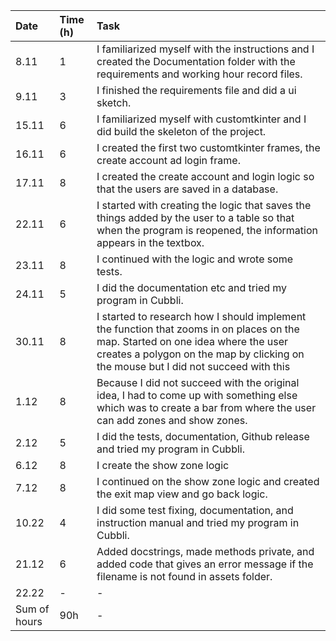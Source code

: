 |   Date   | Time (h) |   Task   |
|:---------|:---------|:---------|
| 8.11 | 1 | I familiarized myself with the instructions and I created the Documentation folder with the requirements and working hour record files. |
| 9.11 | 3 | I finished the requirements file and did a ui sketch. |
| 15.11 | 6 | I familiarized myself with customtkinter and I did build the skeleton of the project.|
| 16.11 | 6 | I created the first two customtkinter frames, the create account ad login frame.|
| 17.11 | 8 | I created the create account and login logic so that the users are saved in a database.|
| 22.11 | 6 | I started with creating the logic that saves the things added by the user to a table so that when the program is reopened, the information appears in the textbox.|
| 23.11 | 8 | I continued with the logic and wrote some tests.|
| 24.11 | 5 | I did the documentation etc and tried my program in Cubbli.|
| 30.11 | 8 | I started to research how I should implement the function that zooms in on places on the map. Started on one idea where the user creates a polygon on the map by clicking on the mouse but I did not succeed with this|
| 1.12 | 8 | Because I did not succeed with the original idea, I had to come up with something else which was to create a bar from where the user can add zones and show zones.|
| 2.12 | 5 | I did the tests, documentation, Github release and tried my program in Cubbli.|
| 6.12 | 8 | I create the show zone logic|
| 7.12 | 8 | I continued on the show zone logic and created the exit map view and go back logic.|
| 10.22 | 4 | I did some test fixing, documentation, and instruction manual and tried my program in Cubbli.|
| 21.12 | 6 | Added docstrings, made methods private, and added code that gives an error message if the filename is not found in assets folder.|
| 22.22 | - |-|
| Sum of hours | 90h | -|
